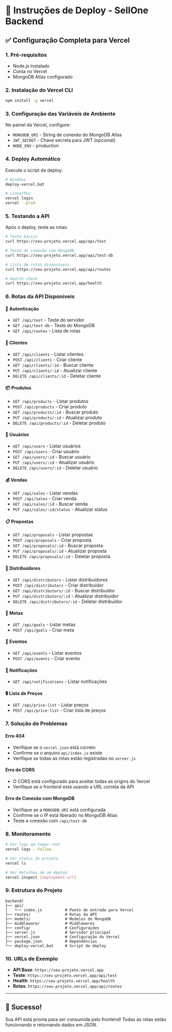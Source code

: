 # 🚀 Instruções de Deploy - SellOne Backend

## ✅ Configuração Completa para Vercel

### 1. Pré-requisitos
- Node.js instalado
- Conta no Vercel
- MongoDB Atlas configurado

### 2. Instalação do Vercel CLI
```bash
npm install -g vercel
```

### 3. Configuração das Variáveis de Ambiente
No painel da Vercel, configure:
- `MONGODB_URI` - String de conexão do MongoDB Atlas
- `JWT_SECRET` - Chave secreta para JWT (opcional)
- `NODE_ENV` - production

### 4. Deploy Automático
Execute o script de deploy:
```bash
# Windows
deploy-vercel.bat

# Linux/Mac
vercel login
vercel --prod
```

### 5. Testando a API
Após o deploy, teste as rotas:

```bash
# Teste básico
curl https://seu-projeto.vercel.app/api/test

# Teste de conexão com MongoDB
curl https://seu-projeto.vercel.app/api/test-db

# Lista de rotas disponíveis
curl https://seu-projeto.vercel.app/api/routes

# Health check
curl https://seu-projeto.vercel.app/health
```

### 6. Rotas da API Disponíveis

#### 🔐 Autenticação
- `GET /api/test` - Teste do servidor
- `GET /api/test-db` - Teste do MongoDB
- `GET /api/routes` - Lista de rotas

#### 👥 Clientes
- `GET /api/clients` - Listar clientes
- `POST /api/clients` - Criar cliente
- `GET /api/clients/:id` - Buscar cliente
- `PUT /api/clients/:id` - Atualizar cliente
- `DELETE /api/clients/:id` - Deletar cliente

#### 📦 Produtos
- `GET /api/products` - Listar produtos
- `POST /api/products` - Criar produto
- `GET /api/products/:id` - Buscar produto
- `PUT /api/products/:id` - Atualizar produto
- `DELETE /api/products/:id` - Deletar produto

#### 👤 Usuários
- `GET /api/users` - Listar usuários
- `POST /api/users` - Criar usuário
- `GET /api/users/:id` - Buscar usuário
- `PUT /api/users/:id` - Atualizar usuário
- `DELETE /api/users/:id` - Deletar usuário

#### 💰 Vendas
- `GET /api/sales` - Listar vendas
- `POST /api/sales` - Criar venda
- `GET /api/sales/:id` - Buscar venda
- `PUT /api/sales/:id/status` - Atualizar status

#### 📋 Propostas
- `GET /api/proposals` - Listar propostas
- `POST /api/proposals` - Criar proposta
- `GET /api/proposals/:id` - Buscar proposta
- `PUT /api/proposals/:id` - Atualizar proposta
- `DELETE /api/proposals/:id` - Deletar proposta

#### 🏢 Distribuidores
- `GET /api/distributors` - Listar distribuidores
- `POST /api/distributors` - Criar distribuidor
- `GET /api/distributors/:id` - Buscar distribuidor
- `PUT /api/distributors/:id` - Atualizar distribuidor
- `DELETE /api/distributors/:id` - Deletar distribuidor

#### 🎯 Metas
- `GET /api/goals` - Listar metas
- `POST /api/goals` - Criar meta

#### 📅 Eventos
- `GET /api/events` - Listar eventos
- `POST /api/events` - Criar evento

#### 🔔 Notificações
- `GET /api/notifications` - Listar notificações

#### 💲 Lista de Preços
- `GET /api/price-list` - Listar preços
- `POST /api/price-list` - Criar lista de preços

### 7. Solução de Problemas

#### Erro 404
- Verifique se o `vercel.json` está correto
- Confirme se o arquivo `api/index.js` existe
- Verifique se todas as rotas estão registradas no `server.js`

#### Erro de CORS
- O CORS está configurado para aceitar todas as origins do Vercel
- Verifique se o frontend está usando a URL correta da API

#### Erro de Conexão com MongoDB
- Verifique se a `MONGODB_URI` está configurada
- Confirme se o IP está liberado no MongoDB Atlas
- Teste a conexão com `/api/test-db`

### 8. Monitoramento
```bash
# Ver logs em tempo real
vercel logs --follow

# Ver status do projeto
vercel ls

# Ver detalhes de um deploy
vercel inspect [deployment-url]
```

### 9. Estrutura do Projeto
```
backend/
├── api/
│   └── index.js          # Ponto de entrada para Vercel
├── routes/               # Rotas da API
├── models/               # Modelos do MongoDB
├── middleware/           # Middlewares
├── config/               # Configurações
├── server.js             # Servidor principal
├── vercel.json           # Configuração do Vercel
├── package.json          # Dependências
└── deploy-vercel.bat     # Script de deploy
```

### 10. URLs de Exemplo
- **API Base**: `https://seu-projeto.vercel.app`
- **Teste**: `https://seu-projeto.vercel.app/api/test`
- **Health**: `https://seu-projeto.vercel.app/health`
- **Rotas**: `https://seu-projeto.vercel.app/api/routes`

---

## 🎉 Sucesso!
Sua API está pronta para ser consumida pelo frontend! Todas as rotas estão funcionando e retornando dados em JSON.
